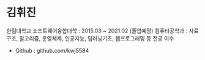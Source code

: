 # 김휘진
한림대학교 소프트웨어융합대학 : 2015.03 ~ 2021.02 (졸업예정)
컴퓨터공학과 : 자료구조, 알고리즘, 운영체제, 인공지능, 딥러닝기초, 웹프로그래밍 등 전공 이수
+ Github : github.com/kwj5584
